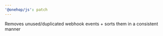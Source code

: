 ```yaml
---
'@onehop/js': patch
---
```


Removes unused/duplicated webhook events + sorts them in a consistent manner
